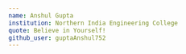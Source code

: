 ```yaml
---
name: Anshul Gupta
institution: Northern India Engineering College
quote: Believe in Yourself!
github_user: guptaAnshul752
---
```

